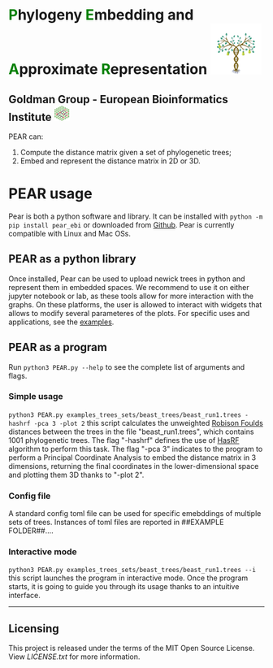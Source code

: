 
# <font color='green'>P</font>hylogeny <font color='green'>E</font>mbedding and <font color='green'>A</font>pproximate <font color='green'>R</font>epresentation <img src="LOGO_PEAR.png" width="100" height="100">

## Goldman Group - European Bioinformatics Institute <img src="goldman_logo.png" width="30" height="30">

PEAR can:
1. Compute the distance matrix given a set of phylogenetic trees;
2. Embed and represent the distance matrix in 2D or 3D.

PEAR usage
==========
Pear is both a python software and library. It can be installed with `python -m pip install pear_ebi` or downloaded from <a href="https://github.com/AndreaRubbi/Pear-EBI">Github</a>. Pear is currently compatible with Linux and Mac OSs. 

PEAR as a python library
------------------------
Once installed, Pear can be used to upload newick trees in python and represent them in embedded spaces. We recommend to use it on either jupyter notebook or lab, as these tools allow for more interaction with the graphs. On these platforms, the user is allowed to interact with widgets that allows to modify several parameteres of the plots. For specific uses and applications, see the <a href='https://github.com/AndreaRubbi/Pear-EBI/tree/pear_ebi/examples_tree_sets'>examples</a>.

PEAR as a program
-----------------
Run `python3 PEAR.py --help` to see the complete list of arguments and flags.
### Simple usage

`python3 PEAR.py examples_trees_sets/beast_trees/beast_run1.trees -hashrf -pca 3 -plot 2`
this script calculates the unweighted <a href='https://doi.org/10.1016/0025-5564(81)90043-2'>Robison Foulds</a> distances between the trees in the file "beast_run1.trees", which contains 1001 phylogenetic trees. 
The flag "-hashrf" defines the use of [HasRF](https://code.google.com/archive/p/hashrf/) algorithm to perform this task.
The flag "-pca 3" indicates to the program to perform a Principal Coordinate Analysis to embed the distance matrix in 3 dimensions, returning the final coordinates in the lower-dimensional space and plotting them 3D thanks to "-plot 2".
### Config file
A standard config toml file can be used for specific emebddings of multiple sets of trees. Instances of toml files are reported in ##EXAMPLE FOLDER##....
### Interactive mode
`python3 PEAR.py examples_trees_sets/beast_trees/beast_run1.trees --i`
this script launches the program in interactive mode. Once the program starts, it is going to guide you through its usage thanks to an intuitive interface.

________________________

## Licensing

This project is released under the terms of the MIT Open Source License. View
*LICENSE.txt* for more information.


